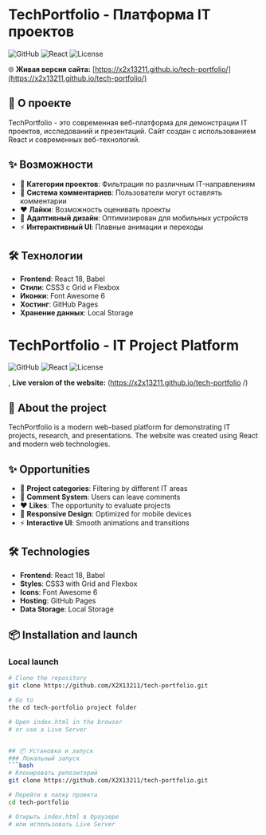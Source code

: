# TechPortfolio - Платформа IT проектов

![GitHub](https://img.shields.io/badge/GitHub-Pages-brightgreen)
![React](https://img.shields.io/badge/React-18.2-blue)
![License](https://img.shields.io/badge/License-MIT-green)

🌐 **Живая версия сайта:** [https://x2x13211.github.io/tech-portfolio/](https://x2x13211.github.io/tech-portfolio/)

## 🚀 О проекте

TechPortfolio - это современная веб-платформа для демонстрации IT проектов, исследований и презентаций. Сайт создан с использованием React и современных веб-технологий.

## ✨ Возможности

- 📁 **Категории проектов**: Фильтрация по различным IT-направлениям
- 💬 **Система комментариев**: Пользователи могут оставлять комментарии
- ❤️ **Лайки**: Возможность оценивать проекты
- 🎨 **Адаптивный дизайн**: Оптимизирован для мобильных устройств
- ⚡ **Интерактивный UI**: Плавные анимации и переходы

## 🛠️ Технологии

- **Frontend**: React 18, Babel
- **Стили**: CSS3 с Grid и Flexbox
- **Иконки**: Font Awesome 6
- **Хостинг**: GitHub Pages
- **Хранение данных**: Local Storage


# TechPortfolio - IT Project Platform

![GitHub](https://img.shields.io/badge/GitHub-Pages-brightgreen)
![React](https://img.shields.io/badge/React-18.2-blue)
![License](https://img.shields.io/badge/License-MIT-green)

, **Live version of the website:** (https://x2x13211.github.io/tech-portfolio /)

## 🚀 About the project

TechPortfolio is a modern web-based platform for demonstrating IT projects, research, and presentations. The website was created using React and modern web technologies.

## ✨ Opportunities

- 📁 **Project categories**: Filtering by different IT areas
- 💬 **Comment System**: Users can leave comments
- ❤️ **Likes**: The opportunity to evaluate projects
- 🎨 **Responsive Design**: Optimized for mobile devices
- ⚡ **Interactive UI**: Smooth animations and transitions

## 🛠️ Technologies

- **Frontend**: React 18, Babel
- **Styles**: CSS3 with Grid and Flexbox
- **Icons**: Font Awesome 6
- **Hosting**: GitHub Pages
- **Data Storage**: Local Storage

## 📦 Installation and launch
### Local launch
```bash
# Clone the repository
git clone https://github.com/X2X13211/tech-portfolio.git

# Go to
the cd tech-portfolio project folder

# Open index.html in the browser
# or use a Live Server


## 📦 Установка и запуск
### Локальный запуск
```bash
# Клонировать репозиторий
git clone https://github.com/X2X13211/tech-portfolio.git

# Перейти в папку проекта
cd tech-portfolio

# Открыть index.html в браузере
# или использовать Live Server

